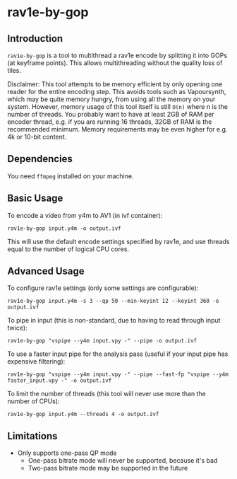 # rav1e-by-gop

## Introduction

`rav1e-by-gop` is a tool to multithread a rav1e encode
by splitting it into GOPs (at keyframe points).
This allows multithreading without the quality loss of tiles.

Disclaimer: This tool attempts to be memory efficient
by only opening one reader for the entire encoding step.
This avoids tools such as Vapoursynth,
which may be quite memory hungry,
from using all the memory on your system.
However, memory usage of this tool itself
is still `O(n)` where n is the number of threads.
You probably want to have at least 2GB of RAM
per encoder thread, e.g. if you are running 16 threads,
32GB of RAM is the recommended minimum.
Memory requirements may be even higher for e.g. 4k or 10-bit content.

## Dependencies

You need `ffmpeg` installed on your machine.

## Basic Usage

To encode a video from y4m to AV1 (in ivf container):

`rav1e-by-gop input.y4m -o output.ivf`

This will use the default encode settings specified by rav1e,
and use threads equal to the number of logical CPU cores.

## Advanced Usage

To configure rav1e settings (only some settings are configurable):

`rav1e-by-gop input.y4m -s 3 --qp 50 --min-keyint 12 --keyint 360 -o output.ivf`

To pipe in input
(this is non-standard,
due to having to read through input twice):

`rav1e-by-gop "vspipe --y4m input.vpy -" --pipe -o output.ivf`

To use a faster input pipe for the analysis pass
(useful if your input pipe has expensive filtering):

`rav1e-by-gop "vspipe --y4m input.vpy -" --pipe --fast-fp "vspipe --y4m faster_input.vpy -" -o output.ivf`

To limit the number of threads
(this tool will never use more than the number of CPUs):

`rav1e-by-gop input.y4m --threads 4 -o output.ivf`

## Limitations

- Only supports one-pass QP mode
  - One-pass bitrate mode will never be supported, because it's bad
  - Two-pass bitrate mode may be supported in the future
